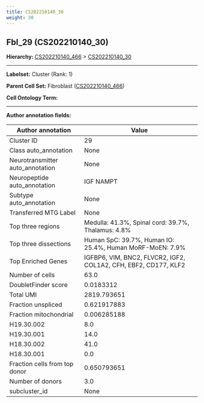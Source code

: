```yaml
---
title: CS202210140_30
weight: 30
---
```

## Fbl_29 (CS202210140_30)
<b>Hierarchy: </b>
[CS202210140_466](https://purl.brain-bican.org/taxonomy/CS202210140#CS202210140_466) >
[CS202210140_30](https://purl.brain-bican.org/taxonomy/CS202210140#CS202210140_30)

---


**Labelset:** Cluster (Rank: 1)

**Parent Cell Set:** Fibroblast ([CS202210140_466](https://purl.brain-bican.org/taxonomy/CS202210140#CS202210140_466))



**Cell Ontology Term:** 

[MARKER GENES.]: #


---

[TRANSFERRED ANNOTATIONS.]: #


[AUTHOR ANNOTATION FIELDS.]: #


**Author annotation fields:**

| Author annotation | Value |
|-------------------|-------|
|Cluster ID|29|
|Class auto_annotation|None|
|Neurotransmitter auto_annotation|None|
|Neuropeptide auto_annotation|IGF NAMPT|
|Subtype auto_annotation|None|
|Transferred MTG Label|None|
|Top three regions|Medulla: 41.3%, Spinal cord: 39.7%, Thalamus: 4.8%|
|Top three dissections|Human SpC: 39.7%, Human IO: 25.4%, Human MoRF-MoEN: 7.9%|
|Top Enriched Genes|IGFBP6, VIM, BNC2, FLVCR2, IGF2, COL1A2, CFH, EBF2, CD177, KLF2|
|Number of cells|63.0|
|DoubletFinder score|0.0183312|
|Total UMI|2819.793651|
|Fraction unspliced|0.621917883|
|Fraction mitochondrial|0.006285188|
|H19.30.002|8.0|
|H19.30.001|14.0|
|H18.30.002|41.0|
|H18.30.001|0.0|
|Fraction cells from top donor|0.650793651|
|Number of donors|3.0|
|subcluster_id|None|
